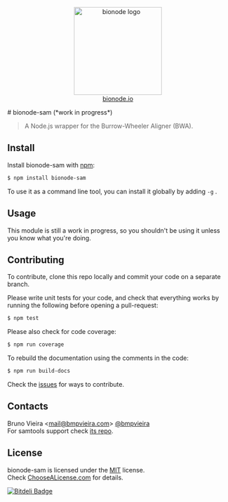 <p align="center">
  <a href="http://bionode.io">
    <img height="200" width="200" title="bionode" alt="bionode logo" src="https://rawgithub.com/bionode/bionode/master/docs/bionode-logo.min.svg"/>
  </a>
  <br/>
  <a href="http://bionode.io/">bionode.io</a>
</p>
# bionode-sam (*work in progress*)
<!-- [![NPM version][npm-image]][npm-url] [![Build Status][travis-image]][travis-url] [![Coveralls Status][coveralls-image]][coveralls-url] [![Dependency Status][depstat-image]][depstat-url] [![DOI][doi-image]][doi-url] -->

> A Node.js wrapper for the Burrow-Wheeler Aligner (BWA).

Install
-------

Install bionode-sam with [npm](http://npmjs.org/bionode-sam):

```sh
$ npm install bionode-sam
```
To use it as a command line tool, you can install it globally by adding ```-g``` .

Usage
-----

This module is still a work in progress, so you shouldn't be using it unless you know what you're doing.

Contributing
------------

To contribute, clone this repo locally and commit your code on a separate branch.

Please write unit tests for your code, and check that everything works by running the following before opening a pull-request:

```sh
$ npm test
```

Please also check for code coverage:

```sh
$ npm run coverage
```

To rebuild the documentation using the comments in the code:

```sh
$ npm run build-docs
```
Check the [issues](http://github.com/bionode/bionode-sam/issues) for ways to contribute.

Contacts
--------
Bruno Vieira <[mail@bmpvieira.com](mailto:mail@bmpvieira.com)> [@bmpvieira](//twitter.com/bmpvieira)  
For samtools support check [its repo](https://github.com/samtools/samtools).

License
-------

bionode-sam is licensed under the [MIT](https://raw.github.com/bionode/bionode/master/LICENSE) license.  
Check [ChooseALicense.com](http://choosealicense.com/licenses/mit) for details.

[npm-url]: //npmjs.org/package/bionode-sam
[npm-image]: https://badge.fury.io/js/bionode-sam.png
[travis-url]: //travis-ci.org/bionode/bionode-sam
[travis-image]: https://travis-ci.org/bionode/bionode-sam.png?branch=master
[coveralls-url]: //coveralls.io/r/bionode/bionode-sam
[coveralls-image]: https://coveralls.io/repos/bionode/bionode-sam/badge.png
[depstat-url]: http://david-dm.org/bionode/bionode-sam
[depstat-image]: http://david-dm.org/bionode/bionode-sam.png
[doi-url]: http://dx.doi.org/
[doi-image]: https://zenodo.org/badge/xxxx/bionode/bionode-sam.png

[![Bitdeli Badge](https://d2weczhvl823v0.cloudfront.net/bionode/bionode-sam/trend.png)](https://bitdeli.com/free "Bitdeli Badge")
